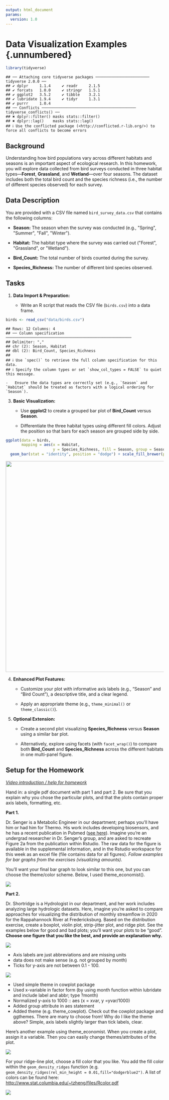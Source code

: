 ```yaml
---
output: html_document
params:
  version: 1.0
---
```


# Data Visualization Examples {.unnumbered}


``` r
library(tidyverse)
```

```
## ── Attaching core tidyverse packages ──────────────────────── tidyverse 2.0.0 ──
## ✔ dplyr     1.1.4     ✔ readr     2.1.5
## ✔ forcats   1.0.0     ✔ stringr   1.5.1
## ✔ ggplot2   3.5.2     ✔ tibble    3.2.1
## ✔ lubridate 1.9.4     ✔ tidyr     1.3.1
## ✔ purrr     1.0.4     
## ── Conflicts ────────────────────────────────────────── tidyverse_conflicts() ──
## ✖ dplyr::filter() masks stats::filter()
## ✖ dplyr::lag()    masks stats::lag()
## ℹ Use the conflicted package (<http://conflicted.r-lib.org/>) to force all conflicts to become errors
```


## Background

Understanding how bird populations vary across different habitats and seasons is an important aspect of ecological research. In this homework, you will explore data collected from bird surveys conducted in three habitat types—**Forest**, **Grassland**, and **Wetland**—over four seasons. The dataset includes both the total bird count and the species richness (i.e., the number of different species observed) for each survey.

## Data Description

You are provided with a CSV file named `bird_survey_data.csv` that contains the following columns:

-   **Season:** The season when the survey was conducted (e.g., "Spring", "Summer", "Fall", "Winter").

-   **Habitat:** The habitat type where the survey was carried out ("Forest", "Grassland", or "Wetland").

-   **Bird_Count:** The total number of birds counted during the survey.

-   **Species_Richness:** The number of different bird species observed.

## Tasks

1.  **Data Import & Preparation:**

    -   Write an R script that reads the CSV file (`birds.csv`) into a data frame.


``` r
birds <- read_csv("data/birds.csv")
```

```
## Rows: 12 Columns: 4
## ── Column specification ────────────────────────────────────────────────────────
## Delimiter: ","
## chr (2): Season, Habitat
## dbl (2): Bird_Count, Species_Richness
## 
## ℹ Use `spec()` to retrieve the full column specification for this data.
## ℹ Specify the column types or set `show_col_types = FALSE` to quiet this message.
```


    -   Ensure the data types are correctly set (e.g., `Season` and `Habitat` should be treated as factors with a logical ordering for `Season`).

3.  **Basic Visualization:**

    -   Use **ggplot2** to create a grouped bar plot of **Bird_Count** versus **Season**.

    -   Differentiate the three habitat types using different fill colors. Adjust the position so that bars for each season are grouped side by side.
    

``` r
ggplot(data = birds, 
       mapping = aes(x = Habitat, 
                     y = Species_Richness, fill = Season, group = Season)) + labs(x = "Habitat type") + 
  geom_bar(stat = "identity", position = "dodge") + scale_fill_brewer(palette = 4)
```

<img src="06-1_Examples_files/figure-html/unnamed-chunk-2-1.png" width="672" />


4.  **Enhanced Plot Features:**

    -   Customize your plot with informative axis labels (e.g., “Season” and “Bird Count”), a descriptive title, and a clear legend.

    -   Apply an appropriate theme (e.g., `theme_minimal()` or `theme_classic()`).

5.  **Optional Extension:**

    -   Create a second plot visualizing **Species_Richness** versus **Season** using a similar bar plot.

    -   Alternatively, explore using facets (with `facet_wrap()`) to compare both **Bird_Count** and **Species_Richness** across the different habitats in one multi-panel figure.

## Setup for the Homework

[*Video introduction / help for homework*](https://video.vt.edu/media/BSE%203144:%20Week6,%20Homework%20Hints_Help/1_zo40gr7q)

Hand in: a single pdf document with part 1 and part 2. Be sure that you explain why you chose the particular plots, and that the plots contain proper axis labels, formatting, etc.

**Part 1.**

Dr. Senger is a Metabolic Engineer in our department; perhaps you’ll have him or had him for Thermo. His work includes developing biosensors, and he has a recent publication in Pubmed ([see here](https://peerj.com/articles/9805/)). Imagine you’re an undergrad researcher in Dr. Senger’s group, and are asked to recreate Figure 2a from the publication within Rstudio. The raw data for the figure is available in the supplemental information, and in the Rstudio workspace for this week as an excel file (file contains data for all figures). *Follow examples for bar graphs from the exercises (visualizing amounts).*

You’ll want your final bar graph to look similar to this one, but you can choose the theme/color scheme. Below, I used theme_economist().

![](images/phb-oleic-acid.png)

**Part 2.**

Dr. Shortridge is a Hydrologist in our department, and her work includes analyzing large hydrologic datasets. Here, imagine you’re asked to compare approaches for visualizing the distribution of monthly streamflow in 2020 for the Rappahannock River at Fredericksburg. Based on the distribution exercise, create a boxplot, violin plot, strip-jitter plot, and ridge plot. See the examples below for good and bad plots; you’ll want your plots to be “good”. **Choose one figure that you like the best, and provide an explanation why.**

![](images/wrong.png)

-   Axis labels are just abbreviations and are missing units
- data does not make sense (e.g. not grouped by month)
-   Ticks for y-axis are not between 0.1 - 100.

![](images/boxplot.png)

-   Used simple theme in cowplot package
-   Used x-variable in factor form (by using month function within lubridate and include label and abbr; type ?month)
-   Normalized y-axis to 1000 :: aes (x = xvar, y =yvar/1000)
-   Added group attribute in aes statement
-   Added theme (e.g. theme_cowplot). Check out the cowplot package and ggthemes. There are many to choose from! Why do I like the theme above? Simple, axis labels slightly larger than tick labels, clear.

Here’s another example using theme_economist. When you create a plot, assign it a variable. Then you can easily change themes/attributes of the plot.

![](images/theme.png)

For your ridge-line plot, choose a fill color that you like. You add the fill color within the `geom_density_ridges` function (e.g. `geom_density_ridges(rel_min_height = 0.01,fill="dodgerblue2")`. A list of colors can be found here: <http://www.stat.columbia.edu/~tzheng/files/Rcolor.pdf>

![](images/ridgeline.png)
